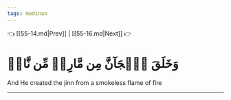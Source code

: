 ```yaml
---
tags: medinan
---
```


👈 [[55-14.md|Prev]] | [[55-16.md|Next]] 👉

# وَخَلَقَ ٱلۡجَآنَّ مِن مَّارِجٖ مِّن نَّارٖ

And He created the jinn from a smokeless flame of fire

---


